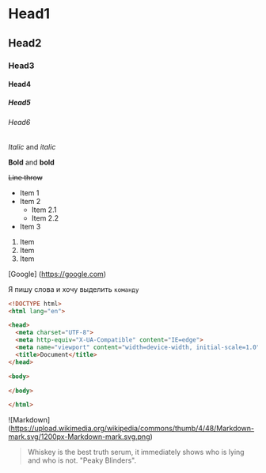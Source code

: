 # Head1
## Head2
### Head3
#### Head4
##### Head5
###### Head6

_Italic_ and *italic*

__Bold__ and **bold**

~~Line throw~~

* Item 1
* Item 2
  * Item 2.1
  * Item 2.2
* Item 3

1. Item 
2. Item
3. Item

[Google] (https://google.com)

Я пишу слова и хочу выделить `команду`

```html
<!DOCTYPE html>
<html lang="en">

<head>
  <meta charset="UTF-8">
  <meta http-equiv="X-UA-Compatible" content="IE=edge">
  <meta name="viewport" content="width=device-width, initial-scale=1.0">
  <title>Document</title>
</head>

<body>

</body>

</html>
```

![Markdown] (https://upload.wikimedia.org/wikipedia/commons/thumb/4/48/Markdown-mark.svg/1200px-Markdown-mark.svg.png)

> Whiskey is the best truth serum, it immediately shows who is lying and who is not. "Peaky Blinders".

